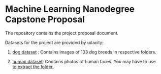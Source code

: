 # Machine Learning Nanodegree Capstone Proposal

The repository contains the project proposal document.

Datasets for the project are provided by udacity:

1. <a href="https://s3-us-west-1.amazonaws.com/udacity-aind/dog-project/dogImages.zip"> dog dataset</a> : Contains images of 133 dog breeds in respective folders.

2. <a href="http://vis-www.cs.umass.edu/lfw/lfw.tgz">human dataset</a>: Contains photos of human faces. You may have to use <a href="http://www.7-zip.org/"> to extract the folder.
